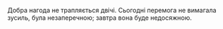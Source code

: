 Добра нагода не трапляється двічі. Сьогодні перемога не вимагала зусиль, була незаперечною; завтра вона буде недосяжною.